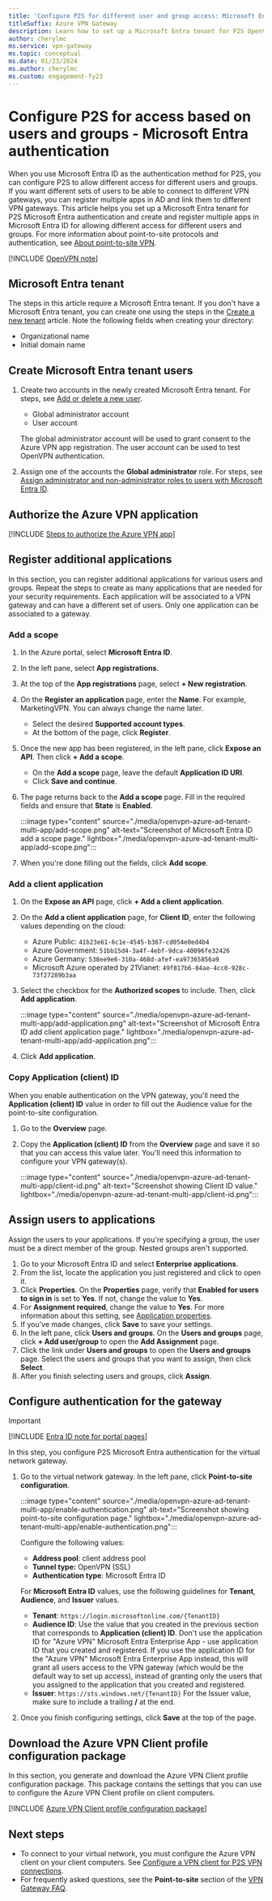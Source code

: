 ```yaml
---
title: 'Configure P2S for different user and group access: Microsoft Entra authentication and multi app'
titleSuffix: Azure VPN Gateway
description: Learn how to set up a Microsoft Entra tenant for P2S OpenVPN authentication and register multiple apps in Microsoft Entra ID to allow different access for different users and groups.
author: cherylmc
ms.service: vpn-gateway
ms.topic: conceptual
ms.date: 01/23/2024
ms.author: cherylmc
ms.custom: engagement-fy23
---
```


# Configure P2S for access based on users and groups - Microsoft Entra authentication

When you use Microsoft Entra ID as the authentication method for P2S, you can configure P2S to allow different access for different users and groups. If you want different sets of users to be able to connect to different VPN gateways, you can register multiple apps in AD and link them to different VPN gateways. This article helps you set up a Microsoft Entra tenant for P2S Microsoft Entra authentication and create and register multiple apps in Microsoft Entra ID for allowing different access for different users and groups. For more information about point-to-site protocols and authentication, see [About point-to-site VPN](point-to-site-about.md).

[!INCLUDE [OpenVPN note](../../includes/vpn-gateway-openvpn-auth-include.md)]

<a name='azure-ad-tenant'></a>

## Microsoft Entra tenant

The steps in this article require a Microsoft Entra tenant. If you don't have a Microsoft Entra tenant, you can create one using the steps in the [Create a new tenant](../active-directory/fundamentals/active-directory-access-create-new-tenant.md) article. Note the following fields when creating your directory:

* Organizational name
* Initial domain name

<a name='create-azure-ad-tenant-users'></a>

## Create Microsoft Entra tenant users

1. Create two accounts in the newly created Microsoft Entra tenant. For steps, see [Add or delete a new user](../active-directory/fundamentals/add-users-azure-active-directory.md).

   * Global administrator account
   * User account

   The global administrator account will be used to grant consent to the Azure VPN app registration. The user account can be used to test OpenVPN authentication.

1. Assign one of the accounts the **Global administrator** role. For steps, see  [Assign administrator and non-administrator roles to users with Microsoft Entra ID](../active-directory/fundamentals/active-directory-users-assign-role-azure-portal.md).

## Authorize the Azure VPN application

[!INCLUDE [Steps to authorize the Azure VPN app](../../includes/vpn-gateway-vwan-azure-ad-tenant.md)]

## Register additional applications

In this section, you can register additional applications for various users and groups. Repeat the steps to create as many applications that are needed for your security requirements. Each application will be associated to a VPN gateway and can have a different set of users. Only one application can be associated to a gateway.

### Add a scope

1. In the Azure portal, select **Microsoft Entra ID**.
1. In the left pane, select **App registrations**.
1. At the top of the **App registrations** page, select **+ New registration**.
1. On the **Register an application** page, enter the **Name**. For example, MarketingVPN. You can always change the name later.
   * Select the desired **Supported account types**.
   * At the bottom of the page, click **Register**.
1. Once the new app has been registered, in the left pane, click **Expose an API**. Then click **+ Add a scope**.
   * On the **Add a scope** page, leave the default **Application ID URI**.
   * Click **Save and continue**.
1. The page returns back to the **Add a scope** page. Fill in the required fields and ensure that **State** is **Enabled**.

   :::image type="content" source="./media/openvpn-azure-ad-tenant-multi-app/add-scope.png" alt-text="Screenshot of Microsoft Entra ID add a scope page." lightbox="./media/openvpn-azure-ad-tenant-multi-app/add-scope.png":::
1. When you're done filling out the fields, click **Add scope**.

### Add a client application

1. On the **Expose an API** page, click **+ Add a client application**.
1. On the **Add a client application** page, for **Client ID**, enter the following values depending on the cloud:

    * Azure Public: `41b23e61-6c1e-4545-b367-cd054e0ed4b4`
    * Azure Government: `51bb15d4-3a4f-4ebf-9dca-40096fe32426`
    * Azure Germany: `538ee9e6-310a-468d-afef-ea97365856a9`
    * Microsoft Azure operated by 21Vianet: `49f817b6-84ae-4cc0-928c-73f27289b3aa`
1. Select the checkbox for the **Authorized scopes** to include. Then, click **Add application**.

   :::image type="content" source="./media/openvpn-azure-ad-tenant-multi-app/add-application.png" alt-text="Screenshot of Microsoft Entra ID add client application page." lightbox="./media/openvpn-azure-ad-tenant-multi-app/add-application.png":::

1. Click **Add application**.

### Copy Application (client) ID

When you enable authentication on the VPN gateway, you'll need the **Application (client) ID** value in order to fill out the Audience value for the point-to-site configuration.

1. Go to the **Overview** page.

1. Copy the **Application (client) ID** from the **Overview** page and save it so that you can access this value later. You'll need this information to configure your VPN gateway(s).

   :::image type="content" source="./media/openvpn-azure-ad-tenant-multi-app/client-id.png" alt-text="Screenshot showing Client ID value." lightbox="./media/openvpn-azure-ad-tenant-multi-app/client-id.png":::

## Assign users to applications

Assign the users to your applications. If you're specifying a group, the user must be a direct member of the group. Nested groups aren't supported.

1. Go to your Microsoft Entra ID and select **Enterprise applications**.
1. From the list, locate the application you just registered and click to open it.
1. Click **Properties**. On the **Properties** page, verify that **Enabled for users to sign in** is set to **Yes**. If not, change the value to **Yes**.
1. For **Assignment required**, change the value to **Yes**. For more information about this setting, see [Application properties](../active-directory/manage-apps/application-properties.md#enabled-for-users-to-sign-in).
1. If you've made changes, click **Save** to save your settings.
1. In the left pane, click **Users and groups**. On the **Users and groups** page, click **+ Add user/group** to open the **Add Assignment** page.
1. Click the link under **Users and groups** to open the **Users and groups** page. Select the users and groups that you want to assign, then click **Select**.
1. After you finish selecting users and groups, click **Assign**.

## Configure authentication for the gateway

> [!IMPORTANT]
> [!INCLUDE [Entra ID note for portal pages](../../includes/vpn-gateway-entra-portal-note.md)]

In this step, you configure P2S Microsoft Entra authentication for the virtual network gateway.

1. Go to the virtual network gateway. In the left pane, click **Point-to-site configuration**.

   :::image type="content" source="./media/openvpn-azure-ad-tenant-multi-app/enable-authentication.png" alt-text="Screenshot showing point-to-site configuration page." lightbox="./media/openvpn-azure-ad-tenant-multi-app/enable-authentication.png":::

   Configure the following values:

   * **Address pool**: client address pool
   * **Tunnel type:** OpenVPN (SSL)
   * **Authentication type**: Microsoft Entra ID

   For **Microsoft Entra ID** values, use the following guidelines for **Tenant**, **Audience**, and **Issuer** values.

   * **Tenant**: `https://login.microsoftonline.com/{TenantID}`
   * **Audience ID**: Use the value that you created in the previous section that corresponds to **Application (client) ID**. Don't use the application ID for "Azure VPN" Microsoft Entra Enterprise App - use application ID that you created and registered. If you use the application ID for the "Azure VPN" Microsoft Entra Enterprise App instead, this will grant all users access to the VPN gateway (which would be the default way to set up access), instead of granting only the users that you assigned to the application that you created and registered.
   * **Issuer**: `https://sts.windows.net/{TenantID}`  For the Issuer value, make sure to include a trailing **/** at the end.

1. Once you finish configuring settings, click **Save** at the top of the page.

## Download the Azure VPN Client profile configuration package

In this section, you generate and download the Azure VPN Client profile configuration package. This package contains the settings that you can use to configure the Azure VPN Client profile on client computers.

[!INCLUDE [Azure VPN Client profile configuration package](../../includes/vpn-gateway-point-to-site-client-package-download.md)]

## Next steps

* To connect to your virtual network, you must configure the Azure VPN client on your client computers. See [Configure a VPN client for P2S VPN connections](openvpn-azure-ad-client.md).
* For frequently asked questions, see the **Point-to-site** section of the [VPN Gateway FAQ](vpn-gateway-vpn-faq.md#P2S).

